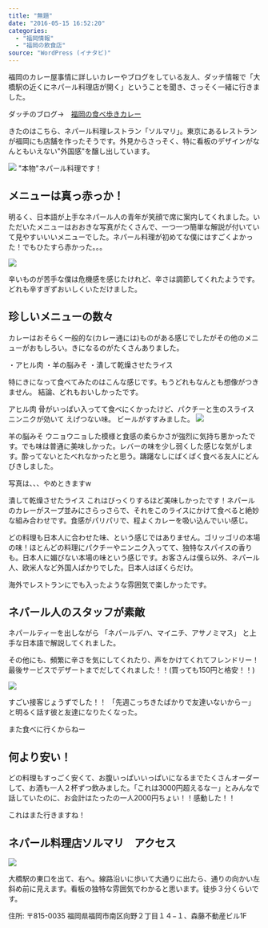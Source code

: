 ```yaml
---
title: "無題"
date: "2016-05-15 16:52:20"
categories:
  - "福岡情報"
  - "福岡の飲食店"
source: "WordPress (イナタビ)"
---
```


福岡のカレー屋事情に詳しいカレーやブログをしている友人、ダッチ情報で「大橋駅の近くにネパール料理店が開く」ということを聞き、さっそく一緒に行きました。

ダッチのブログ→　[福岡の食べ歩きカレー](http://fukuoka-curry.secret.jp/)

きたのはこちら、ネパール料理レストラン「ソルマリ」。東京にあるレストランが福岡にも店舗を作ったそうです。外見からさっそく、特に看板のデザインがなんともいえない"外国感"を醸し出しています。

![](https://masayamuko.com/wp/wp-content/uploads/2016/05/写真-2016-05-14-20-27-43.jpg)
"本物"ネパール料理です！

## メニューは真っ赤っか！

明るく、日本語が上手なネパール人の青年が笑顔で席に案内してくれました。いただいたメニューはおおきな写真がたくさんで、一つ一つ簡単な解説が付いていて見やすいいいメニューでした。ネパール料理が初めてな僕にはすごくよかった！でもひたすら赤かった。。。

![](https://masayamuko.com/wp/wp-content/uploads/2016/05/写真-2016-05-14-18-49-12.jpg)

辛いものが苦手な僕は危機感を感じたけれど、辛さは調節してくれたようです。どれも辛すぎずおいしくいただけました。

## 珍しいメニューの数々

カレーはおそらく一般的な(カレー通には)ものがある感じでしたがその他のメニューがおもしろい。きになるのがたくさんありました。

・アヒル肉
・羊の脳みそ
・潰して乾燥させたライス

特にきになって食べてみたのはこんな感じです。もうどれもなんとも想像がつきません。
結論、どれもおいしかったです。

アヒル肉
骨がいっぱい入ってて食べにくかったけど、パクチーと生のスライスニンニクが効いて えげつない味。 ビールがすすみました。
![](https://masayamuko.com/wp/wp-content/uploads/2016/05/写真-2016-05-14-19-44-07.jpg)

羊の脳みそ
ウニョウニョした模様と食感の柔らかさが強烈に気持ち悪かったです。でも味は普通に美味しかった。レバーの味を少し弱くした感じな気がします。酔ってないとたべれなかったと思う。躊躇なしにぱくぱく食べる友人にどんびきしました。

写真は、、、やめときますw

潰して乾燥させたライス
これはびっくりするほど美味しかったです！ネパールのカレーがスープ並みにさらっさらで、それをこのライスにかけて食べると絶妙な組み合わせです。食感がパリパリで、程よくカレーを吸い込んでいい感じ。

どの料理も日本人に合わせた味、という感じではありません。ゴリッゴリの本場の味！ほとんどの料理にパクチーやニンニク入ってて、独特なスパイスの香りも。日本人に媚びない本場の味という感じです。お客さんは僕ら以外、ネパール人、欧米人など外国人ばかりでした。日本人はぼくらだけ。

海外でレストランにでも入ったような雰囲気で楽しかったです。

## ネパール人のスタッフが素敵

ネパールティーを出しながら
「ネパールデハ、マイニチ、アサノミマス」
と上手な日本語で解説してくれました。

その他にも、頻繁に辛さを気にしてくれたり、声をかけてくれてフレンドリー！
最後サービスでデザートまでだしてくれました！！(買っても150円と格安！！)

![](https://masayamuko.com/wp/wp-content/uploads/2016/05/写真-2016-05-14-20-15-25.jpg)

すごい接客じょうずでした！！
「先週こっちきたばかりで友達いないからー」
と明るく話す彼と友達になりたくなった。

また食べに行くからねー

## 何より安い！

どの料理もすっごく安くて、お腹いっぱいいっぱいになるまでたくさんオーダーして、お酒も一人２杯ずつ飲みました。「これは3000円超えるなー」とみんなで話していたのに、お会計はたったの一人2000円ちょい！！感動した！！

これはまた行きますね！

## ネパール料理店ソルマリ　アクセス

![](https://masayamuko.com/wp/wp-content/uploads/2016/05/写真-2016-05-14-19-16-49.jpg)

大橋駅の東口を出て、右へ。線路沿いに歩いて大通りに出たら、通りの向かい左斜め前に見えます。看板の独特な雰囲気でわかると思います。徒歩３分くらいです。

住所: 〒815-0035 福岡県福岡市南区向野２丁目１４−１、森藤不動産ビル1F